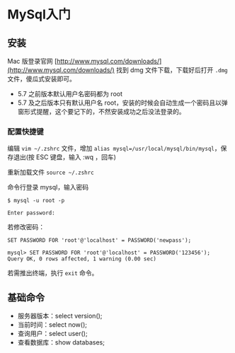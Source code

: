 
#  MySql入门

## 安装

Mac 版登录官网 [http://www.mysql.com/downloads/](http://www.mysql.com/downloads/) 找到 dmg 文件下载，下载好后打开 ```.dmg``` 文件，傻瓜式安装即可。

* 5.7 之前版本默认用户名密码都为 root
* 5.7 及之后版本只有默认用户名 root，安装的时候会自动生成一个密码且以弹窗形式提醒，这个要记下的，不然安装成功之后没法登录的。

### 配置快捷键

编辑 ``` vim ~/.zshrc ``` 文件，增加 ``` alias mysql=/usr/local/mysql/bin/mysql ```，保存退出(按 ESC 键盘，输入 :wq ，回车)

重新加载文件 ```source ~/.zshrc```

命令行登录 mysql，输入密码

```
$ mysql -u root -p

Enter password: 
```

若修改密码：

``` SET PASSWORD FOR 'root'@'localhost' = PASSWORD('newpass'); ```

```
mysql> SET PASSWORD FOR 'root'@'localhost' = PASSWORD('123456');
Query OK, 0 rows affected, 1 warning (0.00 sec)
```

若需推出终端，执行 ```exit``` 命令。

## 基础命令

* 服务器版本：select version();
* 当前时间：select now();
* 查询用户：select user();
* 查看数据库：show databases;

